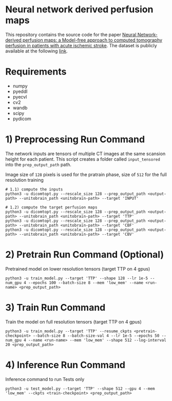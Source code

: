 # Neural network derived perfusion maps

This repository contains the source code for the paper [Neural Network-derived perfusion maps: a Model-free approach to computed tomography perfusion in patients with acute ischemic stroke](https://arxiv.org/pdf/2101.05992.pdf). The dataset is publicly available at the following [link](https://ieee-dataport.org/open-access/unitobrain).

# Requirements
* numpy
* pyeddl
* pyecvl
* cv2
* wandb
* scipy
* pydicom

# 1) Preprocessing Run Command
The network inputs are tensors of multiple CT images at the same scansion height for each patient.
This script creates a folder called `input_tensored` into the `prep_output_path` path.

Image size of `128` pixels is used for the pratrain phase, size of `512` for the full resolution training  

```
# 1.1) compute the inputs
python3 -u dicomtopt.py --rescale_size 128 --prep_output_path <output-path> --unitobrain_path <unitobrain-path> --target 'INPUT'

# 1.2) compute the target perfusion maps
python3 -u dicomtopt.py --rescale_size 128 --prep_output_path <output-path> --unitobrain_path <unitobrain-path> --target 'TTP'
python3 -u dicomtopt.py --rescale_size 128 --prep_output_path <output-path> --unitobrain_path <unitobrain-path> --target 'CBF'
python3 -u dicomtopt.py --rescale_size 128 --prep_output_path <output-path> --unitobrain_path <unitobrain-path> --target 'CBV'
```

# 2) Pretrain Run Command (Optional)
Pretrained model on lower resolution tensors (target TTP on 4 gpus)
```
python3 -u train_model.py --target 'TTP' --shape 128 --lr 1e-5 --num_gpu 4 --epochs 100 --batch-size 8 --mem 'low_mem' --name <run-name> <prep_output_path>
``` 
  
# 3) Train Run Command
Train the model on full resolution tensors (target TTP on 4 gpus)
```
python3 -u train_model.py --target 'TTP' --resume_ckpts <pretrain-checkpoint> --batch-size 8 --batch-size-val 4 --lr 1e-5 --epochs 50 --num_gpu 4 --name <run-name> --mem 'low_mem' --shape 512 --log-interval 20 <prep_output_path>
``` 

# 4) Inference Run Command
Inference command to run Tests only
```
python3 -u test_model.py --target 'TTP' --shape 512 --gpu 4 --mem 'low_mem' --ckpts <train-checkpoint> <prep_output_path>
``` 
